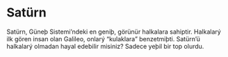 # Satürn

Satürn, Güneþ Sistemi’ndeki en geniþ, görünür halkalara sahiptir. Halkalarý ilk
gören insan olan Galileo, onlarý “kulaklara” benzetmiþti. Satürn’ü halkalarý
olmadan hayal edebilir misiniz? Sadece yeþil bir top olurdu.
